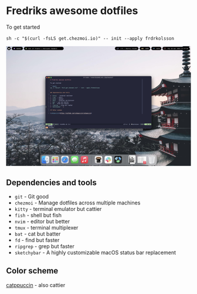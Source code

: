 # Fredriks awesome dotfiles

To get started

```shell
sh -c "$(curl -fsLS get.chezmoi.io)" -- init --apply frdrkolsson
```

![Sketchybar](./Sketchybar.jpg)

## Dependencies and tools

* `git` - Git good
* `chezmoi` - Manage dotfiles across multiple machines
* `kitty` - terminal emulator but cattier
* `fish` - shell but fish
* `nvim` - editor but better
* `tmux` - terminal multiplexer
* `bat` - cat but batter
* `fd` - find but faster
* `ripgrep` - grep but faster
* `sketchybar` - A highly customizable macOS status bar replacement

## Color scheme

[catppuccin](https://github.com/catppuccin/catppuccin) - also cattier
